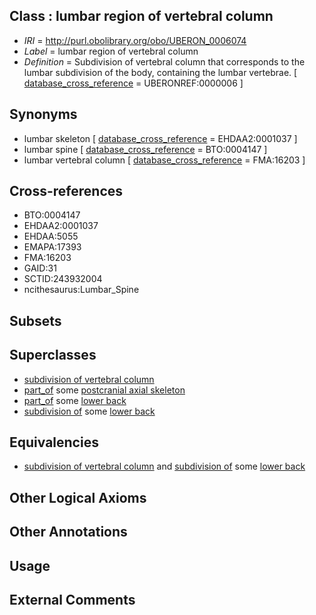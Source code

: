 
## Class : lumbar region of vertebral column

 * *IRI* = http://purl.obolibrary.org/obo/UBERON_0006074
 * *Label* = lumbar region of vertebral column
 * *Definition* = Subdivision of vertebral column that corresponds to the lumbar subdivision of the body, containing the lumbar vertebrae. [ [database_cross_reference](../../ef/oboInOwl#hasDbXref.md) = UBERONREF:0000006 ]

## Synonyms

 * lumbar skeleton [ [database_cross_reference](../../ef/oboInOwl#hasDbXref.md) = EHDAA2:0001037 ]
 * lumbar spine [ [database_cross_reference](../../ef/oboInOwl#hasDbXref.md) = BTO:0004147 ]
 * lumbar vertebral column [ [database_cross_reference](../../ef/oboInOwl#hasDbXref.md) = FMA:16203 ]

## Cross-references

 * BTO:0004147
 * EHDAA2:0001037
 * EHDAA:5055
 * EMAPA:17393
 * FMA:16203
 * GAID:31
 * SCTID:243932004
 * ncithesaurus:Lumbar_Spine

## Subsets


## Superclasses

 * [subdivision of vertebral column](../../UBERON/77/UBERON_0006077.md)
 * [part_of](../../BFO/50/BFO_0000050.md) some [postcranial axial skeleton](../../UBERON/90/UBERON_0002090.md)
 * [part_of](../../BFO/50/BFO_0000050.md) some [lower back](../../UBERON/62/UBERON_0005462.md)
 * [subdivision of](../../core#subdivision/of/core#subdivision_of.md) some [lower back](../../UBERON/62/UBERON_0005462.md)

## Equivalencies

 * [subdivision of vertebral column](../../UBERON/77/UBERON_0006077.md) and [subdivision of](../../core#subdivision/of/core#subdivision_of.md) some [lower back](../../UBERON/62/UBERON_0005462.md)

## Other Logical Axioms


## Other Annotations


## Usage


## External Comments

